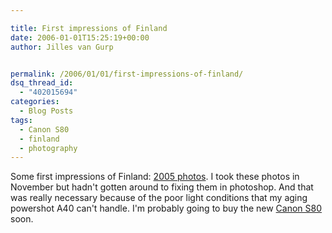 ```yaml
---

title: First impressions of Finland
date: 2006-01-01T15:25:19+00:00
author: Jilles van Gurp


permalink: /2006/01/01/first-impressions-of-finland/
dsq_thread_id:
  - "402015694"
categories:
  - Blog Posts
tags:
  - Canon S80
  - finland
  - photography
---
```

Some first impressions of Finland: [2005 photos](https://www.jillesvangurp.com/Album/2005/2005%20VI%20Finland%20First%20Impression/index.html). I took these photos in November but hadn't gotten around to fixing them in photoshop. And that was really necessary because of the poor light conditions that my aging powershot A40 can't handle. I'm probably going to buy the new [Canon S80](http://www.dpreview.com/reviews/canons80/) soon.

